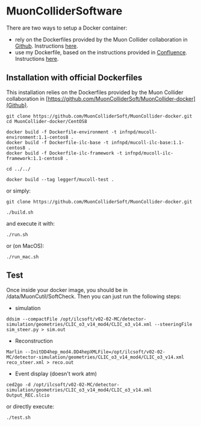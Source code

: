 # MuonColliderSoftware

There are two ways to setup a Docker container:
- rely on the Dockerfiles provided by the Muon Collider collaboration in [Github](https://github.com/MuonColliderSoft/MuonCollider-docker). Instructions [here](#installation-with-official-dockerfiles).
- use my Dockerfile, based on the instructions provided in [Confluence](https://confluence.infn.it/display/muoncollider/Software+installation). Instructions [here](beta/Readme.md).

## Installation with official Dockerfiles

This installation relies on the Dockerfiles provided by the Muon Collider collaboration in [https://github.com/MuonColliderSoft/MuonCollider-docker](Github).

```
git clone https://github.com/MuonColliderSoft/MuonCollider-docker.git
cd MuonCollider-docker/CentOS8

docker build -f Dockerfile-environment -t infnpd/mucoll-environment:1.1-centos8 .
docker build -f Dockerfile-ilc-base -t infnpd/mucoll-ilc-base:1.1-centos8 .
docker build -f Dockerfile-ilc-framework -t infnpd/mucoll-ilc-framework:1.1-centos8 .

cd ../../

docker build --tag leggerf/mucoll-test .
```

or simply:

```
git clone https://github.com/MuonColliderSoft/MuonCollider-docker.git

./build.sh
```

and execute it with:

```./run.sh```

or (on MacOS):

```./run_mac.sh```

## Test

Once inside your docker image, you should be in /data/MuonCutil/SoftCheck. Then you can just run the following steps:

- simulation

```ddsim --compactFile /opt/ilcsoft/v02-02-MC/detector-simulation/geometries/CLIC_o3_v14_mod4/CLIC_o3_v14.xml --steeringFile sim_steer.py > sim.out```

- Reconstruction

```Marlin --InitDD4hep_mod4.DD4hepXMLFile=/opt/ilcsoft/v02-02-MC/detector-simulation/geometries/CLIC_o3_v14_mod4/CLIC_o3_v14.xml reco_steer.xml > reco.out```

- Event display (doesn't work atm)

```ced2go -d /opt/ilcsoft/v02-02-MC/detector-simulation/geometries/CLIC_o3_v14_mod4/CLIC_o3_v14.xml Output_REC.slcio```

or directly execute:

```./test.sh```


